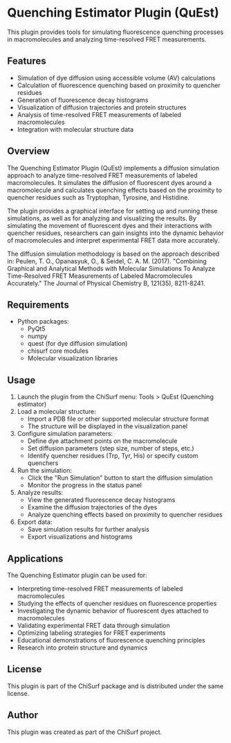 # Quenching Estimator Plugin (QuEst)

This plugin provides tools for simulating fluorescence quenching processes in macromolecules and analyzing time-resolved FRET measurements.

## Features

- Simulation of dye diffusion using accessible volume (AV) calculations
- Calculation of fluorescence quenching based on proximity to quencher residues
- Generation of fluorescence decay histograms
- Visualization of diffusion trajectories and protein structures
- Analysis of time-resolved FRET measurements of labeled macromolecules
- Integration with molecular structure data

## Overview

The Quenching Estimator Plugin (QuEst) implements a diffusion simulation approach to analyze time-resolved FRET 
measurements of labeled macromolecules. It simulates the diffusion of fluorescent dyes around a macromolecule and 
calculates quenching effects based on the proximity to quencher residues such as Tryptophan, Tyrosine, and Histidine.

The plugin provides a graphical interface for setting up and running these simulations, as well as for analyzing and 
visualizing the results. By simulating the movement of fluorescent dyes and their interactions with quencher residues, 
researchers can gain insights into the dynamic behavior of macromolecules and interpret experimental FRET data more 
accurately.

The diffusion simulation methodology is based on the approach described in:
Peulen, T. O., Opanasyuk, O., & Seidel, C. A. M. (2017). "Combining Graphical and Analytical Methods with Molecular 
Simulations To Analyze Time-Resolved FRET Measurements of Labeled Macromolecules Accurately." 
The Journal of Physical Chemistry B, 121(35), 8211-8241.

## Requirements

- Python packages:
  - PyQt5
  - numpy
  - quest (for dye diffusion simulation)
  - chisurf core modules
  - Molecular visualization libraries

## Usage

1. Launch the plugin from the ChiSurf menu: Tools > QuEst (Quenching estimator)
2. Load a molecular structure:
   - Import a PDB file or other supported molecular structure format
   - The structure will be displayed in the visualization panel
3. Configure simulation parameters:
   - Define dye attachment points on the macromolecule
   - Set diffusion parameters (step size, number of steps, etc.)
   - Identify quencher residues (Trp, Tyr, His) or specify custom quenchers
4. Run the simulation:
   - Click the "Run Simulation" button to start the diffusion simulation
   - Monitor the progress in the status panel
5. Analyze results:
   - View the generated fluorescence decay histograms
   - Examine the diffusion trajectories of the dyes
   - Analyze quenching effects based on proximity to quencher residues
6. Export data:
   - Save simulation results for further analysis
   - Export visualizations and histograms

## Applications

The Quenching Estimator plugin can be used for:
- Interpreting time-resolved FRET measurements of labeled macromolecules
- Studying the effects of quencher residues on fluorescence properties
- Investigating the dynamic behavior of fluorescent dyes attached to macromolecules
- Validating experimental FRET data through simulation
- Optimizing labeling strategies for FRET experiments
- Educational demonstrations of fluorescence quenching principles
- Research into protein structure and dynamics

## License

This plugin is part of the ChiSurf package and is distributed under the same license.

## Author

This plugin was created as part of the ChiSurf project.